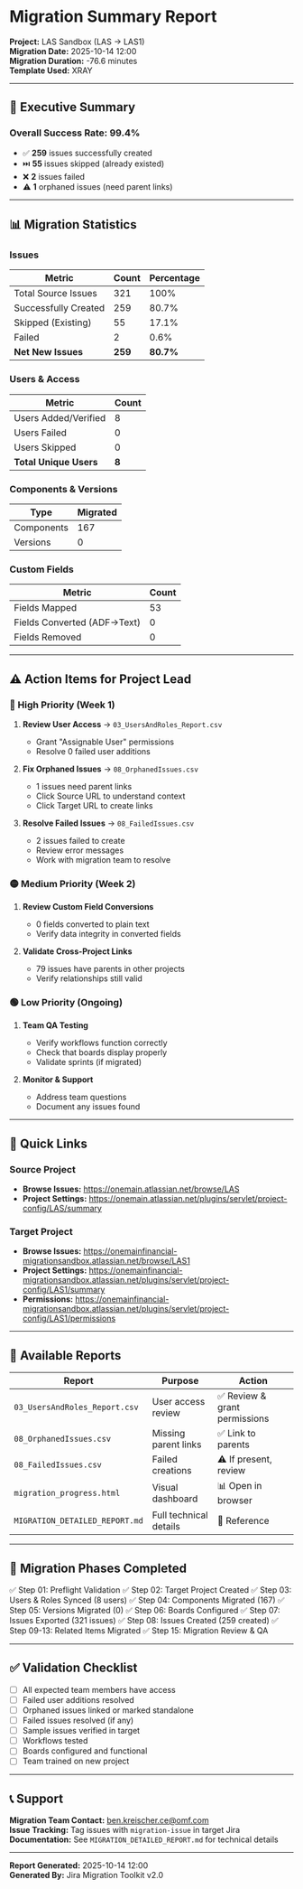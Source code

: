 # Migration Summary Report

**Project:** LAS Sandbox (LAS → LAS1)  
**Migration Date:** 2025-10-14 12:00  
**Migration Duration:** -76.6 minutes  
**Template Used:** XRAY

---

## 🎯 Executive Summary

### Overall Success Rate: **99.4%**

- ✅ **259** issues successfully created
- ⏭️ **55** issues skipped (already existed)
- ❌ **2** issues failed
- ⚠️ **1** orphaned issues (need parent links)

---

## 📊 Migration Statistics

### Issues
| Metric | Count | Percentage |
|--------|-------|------------|
| Total Source Issues | 321 | 100% |
| Successfully Created | 259 | 80.7% |
| Skipped (Existing) | 55 | 17.1% |
| Failed | 2 | 0.6% |
| **Net New Issues** | **259** | **80.7%** |

### Users & Access
| Metric | Count |
|--------|-------|
| Users Added/Verified | 8 |
| Users Failed | 0 |
| Users Skipped | 0 |
| **Total Unique Users** | **8** |

### Components & Versions
| Type | Migrated |
|------|----------|
| Components | 167 |
| Versions | 0 |

### Custom Fields
| Metric | Count |
|--------|-------|
| Fields Mapped | 53 |
| Fields Converted (ADF→Text) | 0 |
| Fields Removed | 0 |

---

## ⚠️ Action Items for Project Lead

### 🔴 High Priority (Week 1)
1. **Review User Access** → `03_UsersAndRoles_Report.csv`
   - Grant "Assignable User" permissions
   - Resolve 0 failed user additions

2. **Fix Orphaned Issues** → `08_OrphanedIssues.csv`
   - 1 issues need parent links
   - Click Source URL to understand context
   - Click Target URL to create links

3. **Resolve Failed Issues** → `08_FailedIssues.csv`
   - 2 issues failed to create
   - Review error messages
   - Work with migration team to resolve

### 🟡 Medium Priority (Week 2)
1. **Review Custom Field Conversions**
   - 0 fields converted to plain text
   - Verify data integrity in converted fields

2. **Validate Cross-Project Links**
   - 79 issues have parents in other projects
   - Verify relationships still valid

### 🟢 Low Priority (Ongoing)
1. **Team QA Testing**
   - Verify workflows function correctly
   - Check that boards display properly
   - Validate sprints (if migrated)

2. **Monitor & Support**
   - Address team questions
   - Document any issues found

---

## 🔗 Quick Links

### Source Project
- **Browse Issues:** https://onemain.atlassian.net/browse/LAS
- **Project Settings:** https://onemain.atlassian.net/plugins/servlet/project-config/LAS/summary

### Target Project
- **Browse Issues:** https://onemainfinancial-migrationsandbox.atlassian.net/browse/LAS1
- **Project Settings:** https://onemainfinancial-migrationsandbox.atlassian.net/plugins/servlet/project-config/LAS1/summary
- **Permissions:** https://onemainfinancial-migrationsandbox.atlassian.net/plugins/servlet/project-config/LAS1/permissions

---

## 📁 Available Reports

| Report | Purpose | Action |
|--------|---------|--------|
| `03_UsersAndRoles_Report.csv` | User access review | ✅ Review & grant permissions |
| `08_OrphanedIssues.csv` | Missing parent links | ✅ Link to parents |
| `08_FailedIssues.csv` | Failed creations | ⚠️ If present, review |
| `migration_progress.html` | Visual dashboard | 📊 Open in browser |
| `MIGRATION_DETAILED_REPORT.md` | Full technical details | 📖 Reference |

---

## 🎯 Migration Phases Completed

✅ Step 01: Preflight Validation
✅ Step 02: Target Project Created
✅ Step 03: Users & Roles Synced (8 users)
✅ Step 04: Components Migrated (167)
✅ Step 05: Versions Migrated (0)
✅ Step 06: Boards Configured
✅ Step 07: Issues Exported (321 issues)
✅ Step 08: Issues Created (259 created)
✅ Step 09-13: Related Items Migrated
✅ Step 15: Migration Review & QA

---

## ✅ Validation Checklist

- [ ] All expected team members have access
- [ ] Failed user additions resolved
- [ ] Orphaned issues linked or marked standalone
- [ ] Failed issues resolved (if any)
- [ ] Sample issues verified in target
- [ ] Workflows tested
- [ ] Boards configured and functional
- [ ] Team trained on new project

---

## 📞 Support

**Migration Team Contact:** ben.kreischer.ce@omf.com  
**Issue Tracking:** Tag issues with `migration-issue` in target Jira  
**Documentation:** See `MIGRATION_DETAILED_REPORT.md` for technical details

---

**Report Generated:** 2025-10-14 12:00  
**Generated By:** Jira Migration Toolkit v2.0


